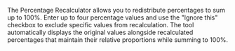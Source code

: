 The Percentage Recalculator allows you to redistribute percentages to sum up to 100%. Enter up to four percentage values and use the "Ignore this" checkbox to exclude specific values from recalculation. The tool automatically displays the original values alongside recalculated percentages that maintain their relative proportions while summing to 100%.

<!-- Generated from commit: 119146a6484b7876c008d78e400b3c49ff3b48c0 -->